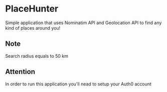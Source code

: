 # PlaceHunter
Simple application that uses Nominatim API and Geolocation API to find any kind of places around you!
## Note
Search radius equals to 50 km

## Attention
In order to run this application you'll nead to setup your Auth0 account
